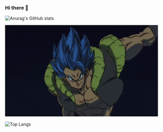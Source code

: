 ### Hi there 👋

<!--
**Azzy001/Azzy001** is a ✨ _special_ ✨ repository because its `README.md` (this file) appears on your GitHub profile.

Here are some ideas to get you started:

- 🔭 I’m currently working on ...
- 🌱 I’m currently learning ...
- 👯 I’m looking to collaborate on ...
- 🤔 I’m looking for help with ...
- 💬 Ask me about ...
- 📫 How to reach me: ...
- 😄 Pronouns: ...
- ⚡ Fun fact: ...
-->


![Anurag's GitHub stats](https://github-readme-stats.vercel.app/api?username=Azzy001&show_icons=true&theme=radical)


<img src="https://github.com/Azzy001/Azzy001/blob/main/images/dragon-ball.gif" height=300 width=850>


![Top Langs](https://github-readme-stats.vercel.app/api/top-langs/?username=Azzy001&theme=tokyonight)


